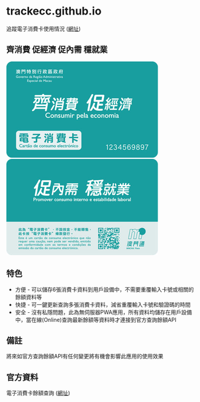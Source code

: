 # trackecc.github.io
追蹤電子消費卡使用情況 ([網址](https://trackecc.github.io))

## 齊消費 促經濟 促內需 穩就業
![消費卡正面圖片](/images/card_style_fs.jpg) ![消費卡背面圖片](/images/card_style_bs.jpg)

## 特色
- 方便 - 可以儲存6張消費卡資料到用戶設備中，不需要重覆輸入卡號或相關的餘額資料等
- 快捷 - 可一鍵更新查詢多張消費卡資料，減省重覆輸入卡號和驗證碼的時間
- 安全 - 沒有私隱問題，此為無伺服器PWA應用，所有資料均儲存在用戶設備中，當在線(Online)查詢最新餘額等資料時才連接到官方查詢餘額API

## 備註
將來如官方查詢餘額API有任何變更將有機會影響此應用的使用效果

## 官方資料
電子消費卡餘額查詢 ([網址](https://etc.macaupay.com.mo/Ml-Pt/realname_pc/#/cardInqSp))
